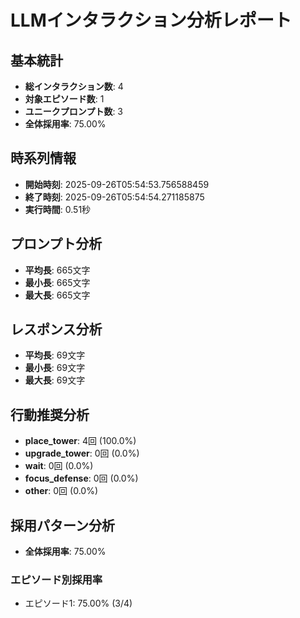 # LLMインタラクション分析レポート

## 基本統計

- **総インタラクション数**: 4
- **対象エピソード数**: 1
- **ユニークプロンプト数**: 3
- **全体採用率**: 75.00%

## 時系列情報

- **開始時刻**: 2025-09-26T05:54:53.756588459
- **終了時刻**: 2025-09-26T05:54:54.271185875
- **実行時間**: 0.51秒

## プロンプト分析

- **平均長**: 665文字
- **最小長**: 665文字
- **最大長**: 665文字

## レスポンス分析

- **平均長**: 69文字
- **最小長**: 69文字
- **最大長**: 69文字

## 行動推奨分析

- **place_tower**: 4回 (100.0%)
- **upgrade_tower**: 0回 (0.0%)
- **wait**: 0回 (0.0%)
- **focus_defense**: 0回 (0.0%)
- **other**: 0回 (0.0%)

## 採用パターン分析

- **全体採用率**: 75.00%

### エピソード別採用率

- エピソード1: 75.00% (3/4)
